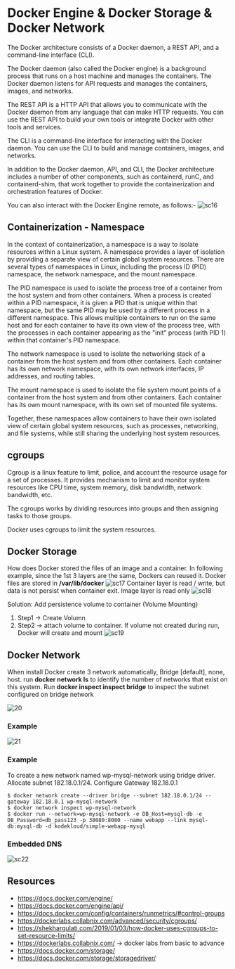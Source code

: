 # Docker Engine & Docker Storage & Docker Network
The Docker architecture consists of a Docker daemon, a REST API, and a command-line interface (CLI).

The Docker daemon (also called the Docker engine) is a background process that runs on a host machine and manages the containers. The Docker daemon listens for API requests and manages the containers, images, and networks.

The REST API is a HTTP API that allows you to communicate with the Docker daemon from any language that can make HTTP requests. You can use the REST API to build your own tools or integrate Docker with other tools and services.

The CLI is a command-line interface for interacting with the Docker daemon. You can use the CLI to build and manage containers, images, and networks.

In addition to the Docker daemon, API, and CLI, the Docker architecture includes a number of other components, such as containerd, runC, and containerd-shim, that work together to provide the containerization and orchestration features of Docker.

You can also interact with the Docker Engine remote, as follows:-
![sc16](/docs/imgs/sc16a.jpg)

## Containerization - Namespace
In the context of containerization, a namespace is a way to isolate resources within a Linux system. A namespace provides a layer of isolation by providing a separate view of certain global system resources. There are several types of namespaces in Linux, including the process ID (PID) namespace, the network namespace, and the mount namespace.

The PID namespace is used to isolate the process tree of a container from the host system and from other containers. When a process is created within a PID namespace, it is given a PID that is unique within that namespace, but the same PID may be used by a different process in a different namespace. This allows multiple containers to run on the same host and for each container to have its own view of the process tree, with the processes in each container appearing as the "init" process (with PID 1) within that container's PID namespace.

The network namespace is used to isolate the networking stack of a container from the host system and from other containers. Each container has its own network namespace, with its own network interfaces, IP addresses, and routing tables.

The mount namespace is used to isolate the file system mount points of a container from the host system and from other containers. Each container has its own mount namespace, with its own set of mounted file systems.

Together, these namespaces allow containers to have their own isolated view of certain global system resources, such as processes, networking, and file systems, while still sharing the underlying host system resources.

## cgroups
Cgroup is a linux feature to limit, police, and account the resource usage for a set of processes. It provides mechanism to limit and monitor system resources like CPU time, system memory, disk bandwidth, network bandwidth, etc.

The cgroups works by dividing resources into groups and then assigning tasks to those groups.

Docker uses cgroups to limit the system resources.

## Docker Storage
How does Docker stored the files of an image and a container. In following example, since the 1st 3 layers are the same, Dockers can reused it. Docker files are stored in <b>/var/lib/docker</b>
![sc17](/docs/imgs/sc17.jpg)
Container layer is read / write, but data is not persist when container exit. Image layer is read only
![sc18](/docs/imgs/sc18.jpg)

Solution: Add persistence volume to container (Volume Mounting)
1. Step1 -> Create Volumn
2. Step2 -> attach volume to container. If volume not created during run, Docker will create and mount
![sc19](/docs/imgs/sc19b.jpg)

## Docker Network
When install Docker create 3 network automatically, Bridge [default], none, host.
run <b>docker network ls</b> to identify the number of networks that exist on this system. Run <b>docker inspect inspect bridge</b> to inspect the subnet configured on bridge network

![20](/docs/imgs/sc20.jpg)

### Example 
![21](/docs/imgs/sc21.jpg)

### Example
To create a new network named wp-mysql-network using bridge driver. Allocate subnet 182.18.0.1/24. Configure Gateway 182.18.0.1
```
$ docker network create --driver bridge --subnet 182.18.0.1/24 --gateway 182.18.0.1 wp-mysql-network
$ docker network inspect wp-mysql-network
$ docker run --network=wp-mysql-network -e DB_Host=mysql-db -e DB_Password=db_pass123 -p 38080:8080 --name webapp --link mysql-db:mysql-db -d kodekloud/simple-webapp-mysql
```

### Embedded DNS

![sc22](/docs/imgs/sc22.jpg)

## Resources

* https://docs.docker.com/engine/
* https://docs.docker.com/engine/api/
* https://docs.docker.com/config/containers/runmetrics/#control-groups
* https://dockerlabs.collabnix.com/advanced/security/cgroups/
* https://shekhargulati.com/2019/01/03/how-docker-uses-cgroups-to-set-resource-limits/
* https://dockerlabs.collabnix.com/ -> docker labs from basic to advance
* https://docs.docker.com/storage/
* https://docs.docker.com/storage/storagedriver/



